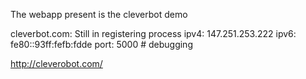 The webapp present is the cleverbot demo

cleverbot.com: Still in registering process
ipv4: 147.251.253.222
ipv6: fe80::93ff:fefb:fdde
port: 5000  # debugging


http://cleverobot.com/
